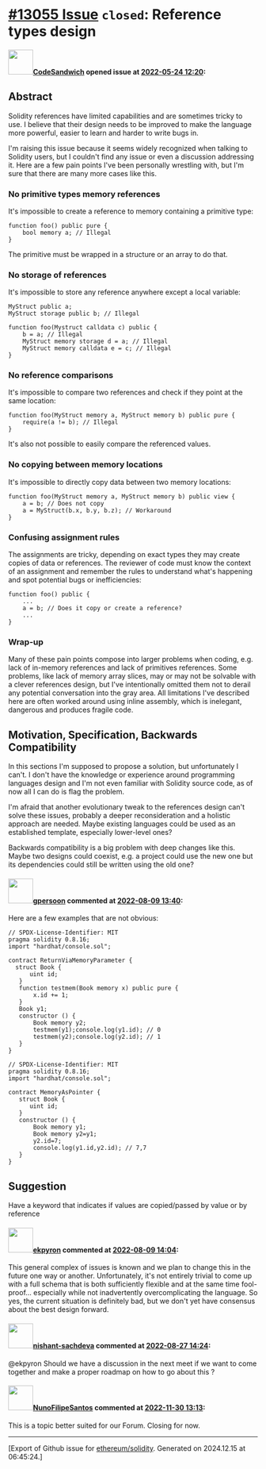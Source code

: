 # [\#13055 Issue](https://github.com/ethereum/solidity/issues/13055) `closed`: Reference types design

#### <img src="https://avatars.githubusercontent.com/u/26183680?u=3eb030f3ea719355ecd143c4e45c09051e0cf6a3&v=4" width="50">[CodeSandwich](https://github.com/CodeSandwich) opened issue at [2022-05-24 12:20](https://github.com/ethereum/solidity/issues/13055):

## Abstract

Solidity references have limited capabilities and are sometimes tricky to use. I believe that their design needs to be improved to make the language more powerful, easier to learn and harder to write bugs in.

I'm raising this issue because it seems widely recognized when talking to Solidity users, but I couldn't find any issue or even a discussion addressing it. Here are a few pain points I've been personally wrestling with, but I'm sure that there are many more cases like this.

### No primitive types memory references

It's impossible to create a reference to memory containing a primitive type:

```solidity
function foo() public pure {
    bool memory a; // Illegal
}
```

The primitive must be wrapped in a structure or an array to do that.

### No storage of references

It's impossible to store any reference anywhere except a local variable:

```solidity
MyStruct public a;
MyStruct storage public b; // Illegal

function foo(Mystruct calldata c) public {
    b = a; // Illegal
    MyStruct memory storage d = a; // Illegal
    MyStruct memory calldata e = c; // Illegal
}
```

### No reference comparisons

It's impossible to compare two references and check if they point at the same location:

```solidity
function foo(MyStruct memory a, MyStruct memory b) public pure {
    require(a != b); // Illegal
}
```

It's also not possible to easily compare the referenced values.

### No copying between memory locations

It's impossible to directly copy data between two memory locations:

```solidity
function foo(MyStruct memory a, MyStruct memory b) public view {
    a = b; // Does not copy
    a = MyStruct(b.x, b.y, b.z); // Workaround
}
```

### Confusing assignment rules

The assignments are tricky, depending on exact types they may create copies of data or references. The reviewer of code must know the context of an assignment and remember the rules to understand what's happening and spot potential bugs or inefficiencies:

```solidity
function foo() public {
    ...
    a = b; // Does it copy or create a reference?
    ...
}
```

### Wrap-up

Many of these pain points compose into larger problems when coding, e.g. lack of in-memory references and lack of primitives references. Some problems, like lack of memory array slices, may or may not be solvable with a clever references design, but I've intentionally omitted them not to derail any potential conversation into the gray area. All limitations I've described here are often worked around using inline assembly, which is inelegant, dangerous and produces fragile code.

## Motivation, Specification, Backwards Compatibility

In this sections I'm supposed to propose a solution, but unfortunately I can't. I don't have the knowledge or experience around programming languages design and I'm not even familiar with Solidity source code, as of now all I can do is flag the problem.

I'm afraid that another evolutionary tweak to the references design can't solve these issues, probably a deeper reconsideration and a holistic approach are needed. Maybe existing languages could be used as an established template, especially lower-level ones?

Backwards compatibility is a big problem with deep changes like this. Maybe two designs could coexist, e.g. a project could use the new one but its dependencies could still be written using the old one?

#### <img src="https://avatars.githubusercontent.com/u/5469459?u=e82c610193c2ff51a80bff8f61cda20dda6abecb&v=4" width="50">[gpersoon](https://github.com/gpersoon) commented at [2022-08-09 13:40](https://github.com/ethereum/solidity/issues/13055#issuecomment-1209397028):

Here are a few examples that are not obvious:

```solidity
// SPDX-License-Identifier: MIT
pragma solidity 0.8.16;
import "hardhat/console.sol"; 

contract ReturnViaMemoryParameter {
  struct Book { 
      uint id;
   }
   function testmem(Book memory x) public pure {
       x.id += 1;
   }
   Book y1;
   constructor () {
       Book memory y2;
       testmem(y1);console.log(y1.id); // 0
       testmem(y2);console.log(y2.id); // 1
   }
}
```

```solidity
// SPDX-License-Identifier: MIT
pragma solidity 0.8.16;
import "hardhat/console.sol"; 

contract MemoryAsPointer {
   struct Book { 
      uint id;
   }
   constructor () {
       Book memory y1;
       Book memory y2=y1; 
       y2.id=7;
       console.log(y1.id,y2.id); // 7,7
   }
}
```

## Suggestion
Have a keyword that indicates if values are copied/passed by value or by reference

#### <img src="https://avatars.githubusercontent.com/u/1347491?v=4" width="50">[ekpyron](https://github.com/ekpyron) commented at [2022-08-09 14:04](https://github.com/ethereum/solidity/issues/13055#issuecomment-1209426819):

This general complex of issues is known and we plan to change this in the future one way or another. Unfortunately, it's not entirely trivial to come up with a full schema that is both sufficiently flexible and at the same time fool-proof... especially while not inadvertently overcomplicating the language.
So yes, the current situation is definitely bad, but we don't yet have consensus about the best design forward.

#### <img src="https://avatars.githubusercontent.com/u/32475507?u=895c6be4eeeac762d78821aa931cc9b6ac8a78d1&v=4" width="50">[nishant-sachdeva](https://github.com/nishant-sachdeva) commented at [2022-08-27 14:24](https://github.com/ethereum/solidity/issues/13055#issuecomment-1229202195):

@ekpyron Should we have a discussion in the next meet if we want to come together and make a proper roadmap on how to go about this ?

#### <img src="https://avatars.githubusercontent.com/u/2582498?u=a1331723a724eb612a66f75abee3048448e2fe01&v=4" width="50">[NunoFilipeSantos](https://github.com/NunoFilipeSantos) commented at [2022-11-30 13:13](https://github.com/ethereum/solidity/issues/13055#issuecomment-1332137148):

This is a topic better suited for our Forum. Closing for now.


-------------------------------------------------------------------------------



[Export of Github issue for [ethereum/solidity](https://github.com/ethereum/solidity). Generated on 2024.12.15 at 06:45:24.]

